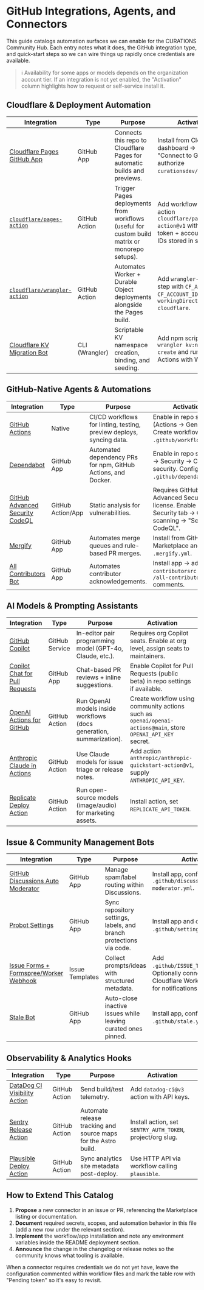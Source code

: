 # GitHub Integrations, Agents, and Connectors

This guide catalogs automation surfaces we can enable for the CURATIONS Community Hub. Each entry notes what it does, the GitHub integration type, and quick-start steps so we can wire things up rapidly once credentials are available.

> ℹ️ Availability for some apps or models depends on the organization account tier. If an integration is not yet enabled, the "Activation" column highlights how to request or self-service install it.

## Cloudflare & Deployment Automation

| Integration | Type | Purpose | Activation |
| --- | --- | --- | --- |
| [Cloudflare Pages GitHub App](https://dash.cloudflare.com/) | GitHub App | Connects this repo to Cloudflare Pages for automatic builds and previews. | Install from Cloudflare dashboard → Pages → "Connect to Git" → authorize `curationsdev/community`. |
| [`cloudflare/pages-action`](https://github.com/cloudflare/pages-action) | GitHub Action | Trigger Pages deployments from workflows (useful for custom build matrix or monorepo setups). | Add workflow using action `cloudflare/pages-action@v1` with API token + account/project IDs stored in secrets. |
| [`cloudflare/wrangler-action`](https://github.com/cloudflare/wrangler-action) | GitHub Action | Automates Worker + Durable Object deployments alongside the Pages build. | Add `wrangler-action@v3` step with `CF_API_TOKEN`, `CF_ACCOUNT_ID`, and `workingDirectory: cloudflare`. |
| [Cloudflare KV Migration Bot](https://developers.cloudflare.com/workers/wrangler/kv) | CLI (Wrangler) | Scriptable KV namespace creation, binding, and seeding. | Add npm script `wrangler kv:namespace create` and run inside Actions with Wrangler. |

## GitHub-Native Agents & Automations

| Integration | Type | Purpose | Activation |
| --- | --- | --- | --- |
| [GitHub Actions](https://docs.github.com/actions) | Native | CI/CD workflows for linting, testing, preview deploys, syncing data. | Enable in repo settings (Actions → General). Create workflows under `.github/workflows/`. |
| [Dependabot](https://github.com/dependabot) | GitHub App | Automated dependency PRs for npm, GitHub Actions, and Docker. | Enable in repo settings → Security → Code security. Configure via `.github/dependabot.yml`. |
| [GitHub Advanced Security CodeQL](https://securitylab.github.com/tools/codeql) | GitHub Action/App | Static analysis for vulnerabilities. | Requires GitHub Advanced Security license. Enable in Security tab → Code scanning → "Set up CodeQL". |
| [Mergify](https://github.com/marketplace/mergify) | GitHub App | Automates merge queues and rule-based PR merges. | Install from GitHub Marketplace and add `.mergify.yml`. |
| [All Contributors Bot](https://github.com/apps/allcontributors) | GitHub App | Automates contributor acknowledgements. | Install app → add `.all-contributorsrc` → use `/all-contributors add` comments. |

## AI Models & Prompting Assistants

| Integration | Type | Purpose | Activation |
| --- | --- | --- | --- |
| [GitHub Copilot](https://github.com/features/copilot) | GitHub Service | In-editor pair programming model (GPT-4o, Claude, etc.). | Requires org Copilot seats. Enable at org level, assign seats to maintainers. |
| [Copilot Chat for Pull Requests](https://docs.github.com/copilot/github-copilot-chat/about-github-copilot-chat) | GitHub App | Chat-based PR reviews + inline suggestions. | Enable Copilot for Pull Requests (public beta) in repo settings if available. |
| [OpenAI Actions for GitHub](https://github.com/openai/openai-openapi) | GitHub Action | Run OpenAI models inside workflows (docs generation, summarization). | Create workflow using community actions such as `openai/openai-actions@main`, store `OPENAI_API_KEY` secret. |
| [Anthropic Claude in Actions](https://github.com/anthropic/anthropic-quickstarts) | GitHub Action | Use Claude models for issue triage or release notes. | Add action `anthropic/anthropic-quickstart-action@v1`, supply `ANTHROPIC_API_KEY`. |
| [Replicate Deploy Action](https://github.com/replicate/replicate-action) | GitHub Action | Run open-source models (image/audio) for marketing assets. | Install action, set `REPLICATE_API_TOKEN`. |

## Issue & Community Management Bots

| Integration | Type | Purpose | Activation |
| --- | --- | --- | --- |
| [GitHub Discussions Auto Moderator](https://github.com/marketplace/discussions-auto-moderator) | GitHub App | Manage spam/label routing within Discussions. | Install app, configure `.github/discussions-auto-moderator.yml`. |
| [Probot Settings](https://github.com/probot/settings) | GitHub App | Sync repository settings, labels, and branch protections via code. | Install app and commit `.github/settings.yml`. |
| [Issue Forms + Formspree/Worker Webhook](https://docs.github.com/issues/building-community/configuring-issue-templates-for-your-repository) | Issue Templates | Collect prompts/ideas with structured metadata. | Add `.github/ISSUE_TEMPLATE/*.yml`. Optionally connect to Cloudflare Worker webhook for notifications. |
| [Stale Bot](https://github.com/probot/stale) | GitHub App | Auto-close inactive issues while leaving curated ones pinned. | Install app, configure `.github/stale.yml`. |

## Observability & Analytics Hooks

| Integration | Type | Purpose | Activation |
| --- | --- | --- | --- |
| [DataDog CI Visibility Action](https://github.com/DataDog/datadog-actions) | GitHub Action | Send build/test telemetry. | Add `datadog-ci@v3` action with API keys. |
| [Sentry Release Action](https://github.com/getsentry/action-release) | GitHub Action | Automate release tracking and source maps for the Astro build. | Install action, set `SENTRY_AUTH_TOKEN`, project/org slug. |
| [Plausible Deploy Action](https://github.com/plausible/analytics) | GitHub Action | Sync analytics site metadata post-deploy. | Use HTTP API via workflow calling `plausible`. |

## How to Extend This Catalog

1. **Propose** a new connector in an issue or PR, referencing the Marketplace listing or documentation.
2. **Document** required secrets, scopes, and automation behavior in this file (add a new row under the relevant section).
3. **Implement** the workflow/app installation and note any environment variables inside the README deployment section.
4. **Announce** the change in the changelog or release notes so the community knows what tooling is available.

When a connector requires credentials we do not yet have, leave the configuration commented within workflow files and mark the table row with "Pending token" so it's easy to revisit.
